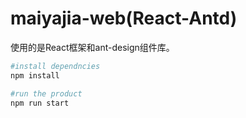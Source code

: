 # maiyajia-web(React-Antd)

<p>使用的是React框架和ant-design组件库。</p>

```bash
#install dependncies
npm install

#run the product
npm run start
```
<div>
</div>